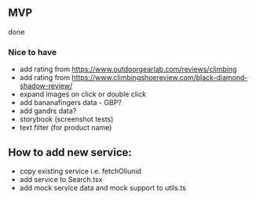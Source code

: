 ## MVP

done

### Nice to have

- add rating from https://www.outdoorgearlab.com/reviews/climbing
- add rating from https://www.climbingshoereview.com/black-diamond-shadow-review/
- expand images on click or double click
- add bananafingers data - GBP?
- add gandrs data?
- storybook (screenshot tests)
- text filter (for product name)

## How to add new service:

- copy existing service i.e. fetchOliunid
- add service to Search.tsx
- add mock service data and mock support to utils.ts
